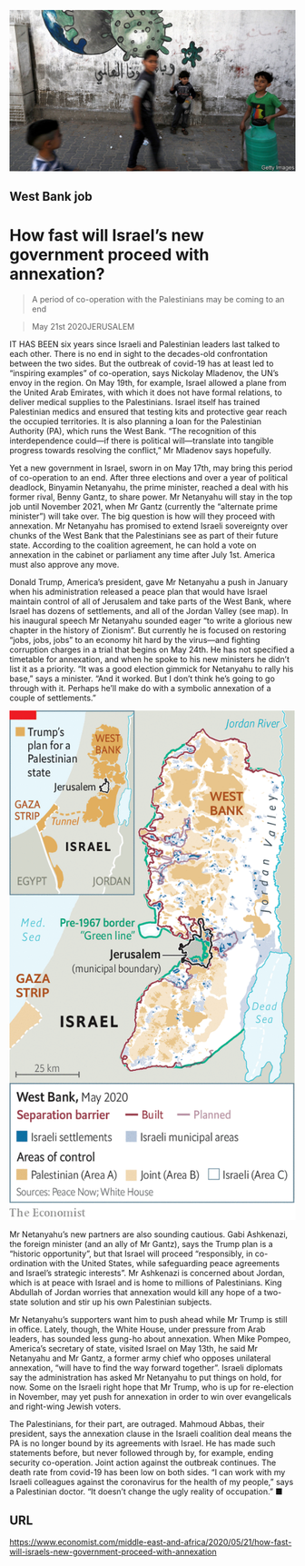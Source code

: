 ![](./images/20200523_MAP501.jpg)

## West Bank job

# How fast will Israel’s new government proceed with annexation?

> A period of co-operation with the Palestinians may be coming to an end

> May 21st 2020JERUSALEM

IT HAS BEEN six years since Israeli and Palestinian leaders last talked to each other. There is no end in sight to the decades-old confrontation between the two sides. But the outbreak of covid-19 has at least led to “inspiring examples” of co-operation, says Nickolay Mladenov, the UN’s envoy in the region. On May 19th, for example, Israel allowed a plane from the United Arab Emirates, with which it does not have formal relations, to deliver medical supplies to the Palestinians. Israel itself has trained Palestinian medics and ensured that testing kits and protective gear reach the occupied territories. It is also planning a loan for the Palestinian Authority (PA), which runs the West Bank. “The recognition of this interdependence could—if there is political will—translate into tangible progress towards resolving the conflict,” Mr Mladenov says hopefully.

Yet a new government in Israel, sworn in on May 17th, may bring this period of co-operation to an end. After three elections and over a year of political deadlock, Binyamin Netanyahu, the prime minister, reached a deal with his former rival, Benny Gantz, to share power. Mr Netanyahu will stay in the top job until November 2021, when Mr Gantz (currently the “alternate prime minister”) will take over. The big question is how will they proceed with annexation. Mr Netanyahu has promised to extend Israeli sovereignty over chunks of the West Bank that the Palestinians see as part of their future state. According to the coalition agreement, he can hold a vote on annexation in the cabinet or parliament any time after July 1st. America must also approve any move.

Donald Trump, America’s president, gave Mr Netanyahu a push in January when his administration released a peace plan that would have Israel maintain control of all of Jerusalem and take parts of the West Bank, where Israel has dozens of settlements, and all of the Jordan Valley (see map). In his inaugural speech Mr Netanyahu sounded eager “to write a glorious new chapter in the history of Zionism”. But currently he is focused on restoring “jobs, jobs, jobs” to an economy hit hard by the virus—and fighting corruption charges in a trial that begins on May 24th. He has not specified a timetable for annexation, and when he spoke to his new ministers he didn’t list it as a priority. “It was a good election gimmick for Netanyahu to rally his base,” says a minister. “And it worked. But I don’t think he’s going to go through with it. Perhaps he’ll make do with a symbolic annexation of a couple of settlements.”



![](./images/20200523_MAM800.png)

Mr Netanyahu’s new partners are also sounding cautious. Gabi Ashkenazi, the foreign minister (and an ally of Mr Gantz), says the Trump plan is a “historic opportunity”, but that Israel will proceed “responsibly, in co-ordination with the United States, while safeguarding peace agreements and Israel’s strategic interests”. Mr Ashkenazi is concerned about Jordan, which is at peace with Israel and is home to millions of Palestinians. King Abdullah of Jordan worries that annexation would kill any hope of a two-state solution and stir up his own Palestinian subjects.

Mr Netanyahu’s supporters want him to push ahead while Mr Trump is still in office. Lately, though, the White House, under pressure from Arab leaders, has sounded less gung-ho about annexation. When Mike Pompeo, America’s secretary of state, visited Israel on May 13th, he said Mr Netanyahu and Mr Gantz, a former army chief who opposes unilateral annexation, “will have to find the way forward together”. Israeli diplomats say the administration has asked Mr Netanyahu to put things on hold, for now. Some on the Israeli right hope that Mr Trump, who is up for re-election in November, may yet push for annexation in order to win over evangelicals and right-wing Jewish voters.

The Palestinians, for their part, are outraged. Mahmoud Abbas, their president, says the annexation clause in the Israeli coalition deal means the PA is no longer bound by its agreements with Israel. He has made such statements before, but never followed through by, for example, ending security co-operation. Joint action against the outbreak continues. The death rate from covid-19 has been low on both sides. “I can work with my Israeli colleagues against the coronavirus for the health of my people,” says a Palestinian doctor. “It doesn’t change the ugly reality of occupation.” ■

## URL

https://www.economist.com/middle-east-and-africa/2020/05/21/how-fast-will-israels-new-government-proceed-with-annexation

